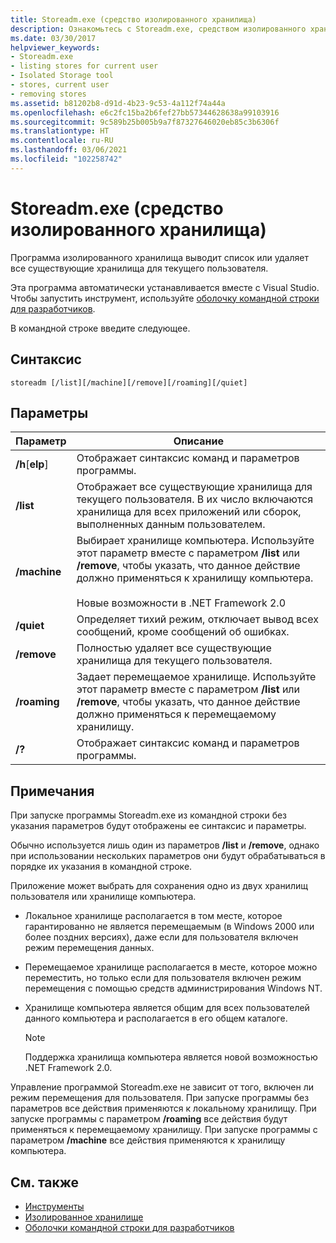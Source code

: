 ```yaml
---
title: Storeadm.exe (средство изолированного хранилища)
description: Ознакомьтесь с Storeadm.exe, средством изолированного хранилища. С его помощью можно получить список или удалить все существующие хранилища для текущего пользователя.
ms.date: 03/30/2017
helpviewer_keywords:
- Storeadm.exe
- listing stores for current user
- Isolated Storage tool
- stores, current user
- removing stores
ms.assetid: b81202b8-d91d-4b23-9c53-4a112f74a44a
ms.openlocfilehash: e6c2fc15ba2b6fef27bb57344628638a99103916
ms.sourcegitcommit: 9c589b25b005b9a7f87327646020eb85c3b6306f
ms.translationtype: HT
ms.contentlocale: ru-RU
ms.lasthandoff: 03/06/2021
ms.locfileid: "102258742"
---
```

# <a name="storeadmexe-isolated-storage-tool"></a>Storeadm.exe (средство изолированного хранилища)

Программа изолированного хранилища выводит список или удаляет все существующие хранилища для текущего пользователя.  
  
 Эта программа автоматически устанавливается вместе с Visual Studio. Чтобы запустить инструмент, используйте [оболочку командной строки для разработчиков](/visualstudio/ide/reference/command-prompt-powershell).
  
 В командной строке введите следующее.  
  
## <a name="syntax"></a>Синтаксис  
  
```console  
storeadm [/list][/machine][/remove][/roaming][/quiet]  
```  
  
## <a name="parameters"></a>Параметры  
  
|Параметр|Описание|  
|------------|-----------------|  
|**/h**[**elp**]|Отображает синтаксис команд и параметров программы.|  
|**/list**|Отображает все существующие хранилища для текущего пользователя. В их число включаются хранилища для всех приложений или сборок, выполненных данным пользователем.|  
|**/machine**|Выбирает хранилище компьютера. Используйте этот параметр вместе с параметром **/list** или **/remove**, чтобы указать, что данное действие должно применяться к хранилищу компьютера.<br /><br /> Новые возможности в .NET Framework 2.0|  
|**/quiet**|Определяет тихий режим, отключает вывод всех сообщений, кроме сообщений об ошибках.|  
|**/remove**|Полностью удаляет все существующие хранилища для текущего пользователя.|  
|**/roaming**|Задает перемещаемое хранилище. Используйте этот параметр вместе с параметром **/list** или **/remove**, чтобы указать, что данное действие должно применяться к перемещаемому хранилищу.|  
|**/?**|Отображает синтаксис команд и параметров программы.|  
  
## <a name="remarks"></a>Примечания  

 При запуске программы Storeadm.exe из командной строки без указания параметров будут отображены ее синтаксис и параметры.  
  
 Обычно используется лишь один из параметров **/list** и **/remove**, однако при использовании нескольких параметров они будут обрабатываться в порядке их указания в командной строке.  
  
 Приложение может выбрать для сохранения одно из двух хранилищ пользователя или хранилище компьютера.  
  
- Локальное хранилище располагается в том месте, которое гарантированно не является перемещаемым (в Windows 2000 или более поздних версиях), даже если для пользователя включен режим перемещения данных.  
  
- Перемещаемое хранилище располагается в месте, которое можно переместить, но только если для пользователя включен режим перемещения с помощью средств администрирования Windows NT.  
  
- Хранилище компьютера является общим для всех пользователей данного компьютера и располагается в его общем каталоге.  
  
    > [!NOTE]
    > Поддержка хранилища компьютера является новой возможностью .NET Framework 2.0.  
  
 Управление программой Storeadm.exe не зависит от того, включен ли режим перемещения для пользователя. При запуске программы без параметров все действия применяются к локальному хранилищу. При запуске программы с параметром **/roaming** все действия будут применяться к перемещаемому хранилищу. При запуске программы с параметром **/machine** все действия применяются к хранилищу компьютера.  
  
## <a name="see-also"></a>См. также

- [Инструменты](index.md)
- [Изолированное хранилище](../../standard/io/isolated-storage.md)
- [Оболочки командной строки для разработчиков](/visualstudio/ide/reference/command-prompt-powershell)
